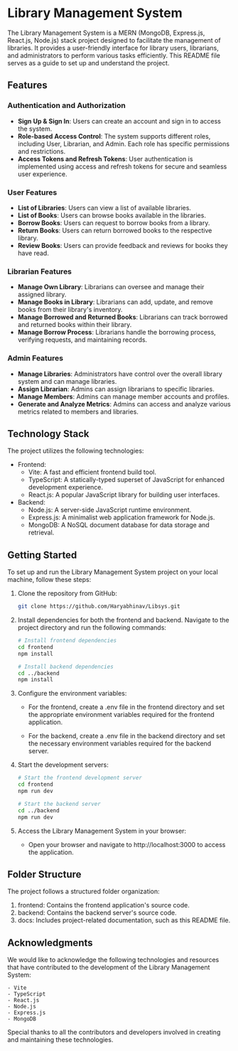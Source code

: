 # Library Management System

The Library Management System is a MERN (MongoDB, Express.js, React.js, Node.js) stack project designed to facilitate the management of libraries. It provides a user-friendly interface for library users, librarians, and administrators to perform various tasks efficiently. This README file serves as a guide to set up and understand the project.

## Features

### Authentication and Authorization

- **Sign Up & Sign In**: Users can create an account and sign in to access the system.
- **Role-based Access Control**: The system supports different roles, including User, Librarian, and Admin. Each role has specific permissions and restrictions.
- **Access Tokens and Refresh Tokens**: User authentication is implemented using access and refresh tokens for secure and seamless user experience.

### User Features

- **List of Libraries**: Users can view a list of available libraries.
- **List of Books**: Users can browse books available in the libraries.
- **Borrow Books**: Users can request to borrow books from a library.
- **Return Books**: Users can return borrowed books to the respective library.
- **Review Books**: Users can provide feedback and reviews for books they have read.

### Librarian Features

- **Manage Own Library**: Librarians can oversee and manage their assigned library.
- **Manage Books in Library**: Librarians can add, update, and remove books from their library's inventory.
- **Manage Borrowed and Returned Books**: Librarians can track borrowed and returned books within their library.
- **Manage Borrow Process**: Librarians handle the borrowing process, verifying requests, and maintaining records.

### Admin Features

- **Manage Libraries**: Administrators have control over the overall library system and can manage libraries.
- **Assign Librarian**: Admins can assign librarians to specific libraries.
- **Manage Members**: Admins can manage member accounts and profiles.
- **Generate and Analyze Metrics**: Admins can access and analyze various metrics related to members and libraries.

## Technology Stack

The project utilizes the following technologies:

- Frontend:
  - Vite: A fast and efficient frontend build tool.
  - TypeScript: A statically-typed superset of JavaScript for enhanced development experience.
  - React.js: A popular JavaScript library for building user interfaces.
- Backend:
  - Node.js: A server-side JavaScript runtime environment.
  - Express.js: A minimalist web application framework for Node.js.
  - MongoDB: A NoSQL document database for data storage and retrieval.

## Getting Started

To set up and run the Library Management System project on your local machine, follow these steps:

1. Clone the repository from GitHub:

   ```bash
   git clone https://github.com/Haryabhinav/Libsys.git

   ```

2. Install dependencies for both the frontend and backend. Navigate to the project directory and run the following commands:

   ```bash
   # Install frontend dependencies
   cd frontend
   npm install

   # Install backend dependencies
   cd ../backend
   npm install

   ```

3. Configure the environment variables:

   - For the frontend, create a .env file in the frontend directory and set the appropriate environment variables required for the frontend application.

   - For the backend, create a .env file in the backend directory and set the necessary environment variables required for the backend server.

4. Start the development servers:

   ```bash
   # Start the frontend development server
   cd frontend
   npm run dev

   # Start the backend server
   cd ../backend
   npm run dev

   ```

5. Access the Library Management System in your browser:

   - Open your browser and navigate to http://localhost:3000 to access the application.

## Folder Structure

The project follows a structured folder organization:

1. frontend: Contains the frontend application's source code.
2. backend: Contains the backend server's source code.
3. docs: Includes project-related documentation, such as this README file.


## Acknowledgments

We would like to acknowledge the following technologies and resources that have contributed to the development of the Library Management System:

    - Vite
    - TypeScript
    - React.js
    - Node.js
    - Express.js
    - MongoDB

Special thanks to all the contributors and developers involved in creating and maintaining these technologies.
